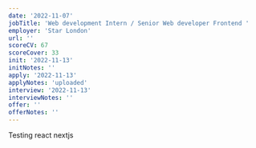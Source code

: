 ```yaml
---
date: '2022-11-07'
jobTitle: 'Web development Intern / Senior Web developer Frontend '
employer: 'Star London'
url: ''
scoreCV: 67
scoreCover: 33
init: '2022-11-13'
initNotes: ''
apply: '2022-11-13'
applyNotes: 'uploaded'
interview: '2022-11-13'
interviewNotes: ''
offer: ''
offerNotes: ''
---
```


Testing react nextjs
